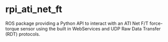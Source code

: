 # rpi_ati_net_ft
ROS package providing a Python API to interact with an ATI Net F/T force-torque sensor using the built in WebServices and UDP Raw Data Transfer (RDT) protocols.
